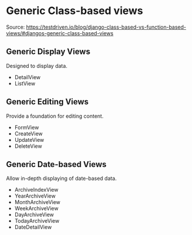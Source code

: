 # Generic Class-based views

Source: https://testdriven.io/blog/django-class-based-vs-function-based-views/#djangos-generic-class-based-views

## Generic Display Views

Designed to display data.

* DetailView
* ListView

## Generic Editing Views

Provide a foundation for editing content.

* FormView
* CreateView
* UpdateView
* DeleteView

## Generic Date-based Views

Allow in-depth displaying of date-based data.

* ArchiveIndexView
* YearArchiveView
* MonthArchiveView
* WeekArchiveView
* DayArchiveView
* TodayArchiveView
* DateDetailView